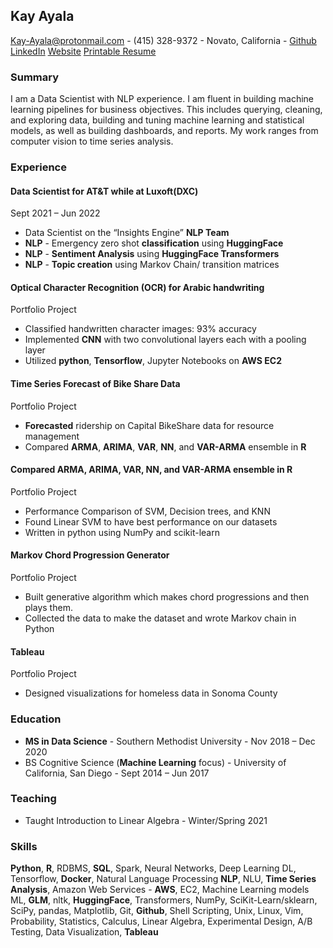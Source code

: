 ## Kay Ayala

Kay-Ayala@protonmail.com \- (415) 328-9372 \- Novato, California \- [Github](https://kaysdata.github.io/) [LinkedIn](https://kaysdata.github.io/) [Website](https://kaysdata.github.io/) [Printable Resume](https://kaysdata.github.io/Home/Kays-Resume-6-6-2022.pdf)


### Summary
I am a Data Scientist with NLP experience. I am fluent in building machine learning pipelines for business objectives. This includes querying, cleaning, and exploring data, building and tuning machine learning and statistical models, as well as building dashboards, and reports. My work ranges from computer vision to time series analysis.

### Experience

#### Data Scientist for AT&T while at Luxoft(DXC)
Sept 2021 – Jun 2022

* Data Scientist on the “Insights Engine” **NLP Team**
* **NLP** - Emergency zero shot **classification** using **HuggingFace**
* **NLP** - **Sentiment Analysis** using **HuggingFace Transformers**
* **NLP** - **Topic creation** using Markov Chain/ transition matrices

#### Optical Character Recognition (OCR) for Arabic handwriting 
Portfolio Project

* Classified handwritten character images: 93% accuracy
* Implemented **CNN** with two convolutional layers each with a pooling layer 
* Utilized **python**, **Tensorflow**, Jupyter Notebooks on **AWS EC2**

#### Time Series Forecast of Bike Share Data
Portfolio Project

* **Forecasted** ridership on Capital BikeShare data for resource management
* Compared **ARMA**, **ARIMA**, **VAR**, **NN**, and **VAR-ARMA** ensemble in **R**

#### Compared ARMA, ARIMA, VAR, NN, and VAR-ARMA ensemble in R
Portfolio Project

* Performance Comparison of SVM, Decision trees, and KNN                          
* Found Linear SVM to have best performance on our datasets
* Written in python using NumPy and scikit-learn

#### Markov Chord Progression Generator 
Portfolio Project

* Built generative algorithm which makes chord progressions and then plays them. 
* Collected the data to make the dataset and wrote Markov chain in Python

#### Tableau								            
Portfolio Project

* Designed visualizations for homeless data in Sonoma County 

### Education 

*  **MS in Data Science** - Southern Methodist University - Nov 2018 – Dec 2020                                                                
* BS Cognitive Science (**Machine Learning** focus) - University of California, San Diego - Sept 2014 – Jun 2017                                                   

		
### Teaching  

* Taught Introduction to Linear Algebra - Winter/Spring 2021
                                                             
### Skills 
**Python**, **R**, RDBMS, **SQL**, Spark, Neural Networks, Deep Learning DL, Tensorflow, **Docker**, Natural Language Processing **NLP**, NLU, **Time Series Analysis**, Amazon Web Services - **AWS**, EC2,  Machine Learning models ML, **GLM**, nltk, **HuggingFace**, Transformers, NumPy, SciKit-Learn/sklearn, SciPy, pandas, Matplotlib, Git, **Github**, Shell Scripting, Unix, Linux, Vim, Probability, Statistics, Calculus, Linear Algebra, Experimental Design, A/B Testing, Data Visualization, **Tableau**